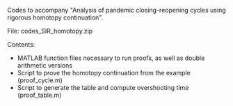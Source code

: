 Codes to accompany "Analysis of pandemic closing-reopening cycles using rigorous homotopy continuation".

File: codes_SIR_homotopy.zip

Contents: 
 - MATLAB function files necessary to run proofs, as well as double arithmetic versions
 - Script to prove the homotopy continuation from the example (proof_cycle.m)
 - Script to generate the table and compute overshooting time (proof_table.m)
